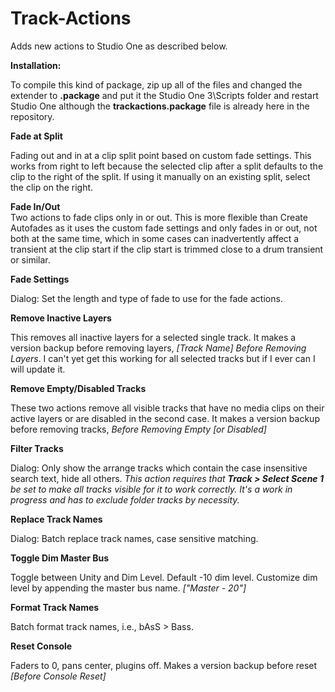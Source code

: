 # Track-Actions
Adds new actions to Studio One as described below.  

**Installation:** 

To compile this kind of package, zip up all of the files and changed the extender to **.package** and put it the Studio One 3\Scripts folder and restart Studio One although the  **trackactions.package** file is already here in the repository.

**Fade at Split**

Fading out and in at a clip split point based on custom fade settings. This works from right to left because the selected clip after a split defaults to the clip to the right of the split. If using it manually on an existing split, select the clip on the right.

**Fade In/Out**<br>
Two actions to fade clips only in or out. This is more flexible than Create Autofades as it uses the custom fade settings and only fades in or out, not both at the same time, which in some cases can inadvertently affect a transient at the clip start if the clip start is trimmed close to a drum transient or similar.

**Fade Settings**

Dialog: Set the length and type of fade to use for the fade actions.

**Remove Inactive Layers**

This removes all inactive layers for a selected single track. It makes a version backup before removing layers, *[Track Name] Before 
Removing Layers*. I can't yet get this working for all selected tracks but if I ever can I will update it.

**Remove Empty/Disabled Tracks**

These two actions remove all visible tracks that have no media clips on their active layers or are disabled in the second case. It makes a version backup before removing tracks, *Before Removing Empty [or Disabled]*

**Filter Tracks**

Dialog: Only show the arrange tracks which contain the case insensitive search text, hide all others. *This action requires that **Track > Select Scene 1** be set to make all tracks visible for it to work correctly. It's a work in progress and has to exclude folder tracks by necessity.*

**Replace Track Names**

Dialog: Batch replace track names, case sensitive matching.

**Toggle Dim Master Bus**

Toggle between Unity and Dim Level. Default -10 dim level. Customize dim level by appending the master bus name. *["Master - 20"]*

**Format Track Names**

Batch format track names, i.e., bAsS > Bass.

**Reset Console**

Faders to 0, pans center, plugins off. Makes a version backup before reset *[Before Console Reset]*
